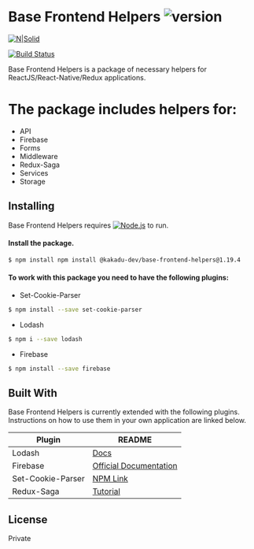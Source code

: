 # Base Frontend Helpers ![version](https://img.shields.io/badge/version-1.19.4-blue)

[![N|Solid](https://avatars3.githubusercontent.com/u/39901497?s=200&v=4)](https://github.com/kakadu-dev)

[![Build Status](https://img.shields.io/badge/build-passing-brightgreen)](https://github.com/kakadu-dev/base-frontend-helpers)

Base Frontend Helpers is a package of necessary helpers for ReactJS/React-Native/Redux applications.
# The package includes helpers for:
  - API 
  - Firebase
  - Forms
  - Middleware
  - Redux-Saga
  - Services
  - Storage

## Installing

Base Frontend Helpers requires [![Node.js](https://img.shields.io/badge/Node-JS-brightgreen)](https://nodejs.org/en/) to run.

#### Install the package.

```sh
$ npm install npm install @kakadu-dev/base-frontend-helpers@1.19.4
```

#### To work with this package you need to have the following plugins:

- Set-Cookie-Parser
```sh
$ npm install --save set-cookie-parser
```

- Lodash
```sh
$ npm i --save lodash
```

- Firebase
```sh
$ npm install --save firebase
```

## Built With
Base Frontend Helpers is currently extended with the following plugins. 
Instructions on how to use them in your own application are linked below.

| Plugin | README |
| ------ | ------ |
| Lodash | [Docs](https://lodash.com/docs/4.17.15) |
| Firebase | [Official Documentation](https://firebase.google.com/docs?hl=ru) |
| Set-Cookie-Parser | [NPM Link](https://www.npmjs.com/package/set-cookie-parser) |
| Redux-Saga | [Tutorial](https://redux-saga.js.org/docs/introduction/BeginnerTutorial.html) 

License
----

Private
